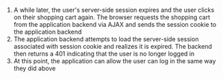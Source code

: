 1. A while later, the user's server-side session expires and the user clicks on their shopping cart again. The browser requests the shopping cart from the application backend via AJAX and sends the session cookie to the application backend
1. The application backend attempts to load the server-side session associated with session cookie and realizes it is expired. The backend then returns a 401 indicating that the user is no longer logged in
1. At this point, the application can allow the user can log in the same way they did above